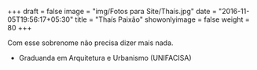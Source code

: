 +++
draft = false
image = "img/Fotos para Site/Thaís.jpg"
date = "2016-11-05T19:56:17+05:30"
title = "Thaís Paixão"
showonlyimage = false
weight = 80
+++

<!--more-->
Com esse sobrenome não precisa dizer mais nada.

* Graduanda em Arquitetura e Urbanismo (UNIFACISA)
